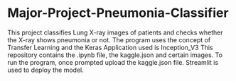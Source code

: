# Major-Project-Pneumonia-Classifier
This project classifies Lung X-ray images of patients and checks whether the X-ray shows pneumonia or not.
The program uses the concept of Transfer Learning and the Keras Application used is Inception_V3
This repository contains the .ipynb file, the kaggle.json and certain images.
To run the program, once prompted upload the kaggle.json file.
Streamlit is used to deploy the model.
